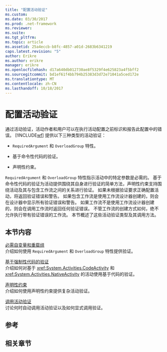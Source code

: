 ```yaml
---
title: "配置活动验证"
ms.custom: 
ms.date: 03/30/2017
ms.prod: .net-framework
ms.reviewer: 
ms.suite: 
ms.tgt_pltfrm: 
ms.topic: article
ms.assetid: 25a4eccb-b8fc-4857-a01d-2683b6341219
caps.latest.revision: "5"
author: Erikre
ms.author: erikre
manager: erikre
ms.openlocfilehash: d17a640db012730ae8f5329f4e625823a4f5bff2
ms.sourcegitcommit: bd1ef61f4bb794b25383d3d72e71041a5ced172e
ms.translationtype: MT
ms.contentlocale: zh-CN
ms.lasthandoff: 10/18/2017
---
```

# <a name="configuring-activity-validation"></a>配置活动验证
通过活动验证，活动作者和用户可以在执行活动配置之前标识和报告此配置中的错误。 [!INCLUDE[wf](../../../includes/wf-md.md)] 提供以下三种类型的活动验证：  
  
-   `RequiredArgument` 和 `OverloadGroup` 特性。  
  
-   基于命令性代码的验证。  
  
-   声明性约束。  
  
 `RequiredArgument` 和 `OverloadGroup` 特性指示活动中的特定参数是必需的。 基于命令性代码的验证为活动提供围绕其自身进行验证的简单方法，声明性约束支持围绕活动及其与包含工作流之间的关系进行验证。 如果未根据验证要求正确配置活动，将返回验证错误和警告。 如果包含工作流是使用工作流设计器创建的，则会在设计器中显示所有验证错误和警告。 如果工作流不是使用工作流设计器创建的，则会在调用工作流时返回任何验证错误。 不管工作流的创建方式如何，绝不允许执行带有验证错误的工作流。 本节概述了这些活动验证类型及其调用方法。  
  
## <a name="in-this-section"></a>本节内容  
 [必需自变量和重载组](../../../docs/framework/windows-workflow-foundation/required-arguments-and-overload-groups.md)  
 介绍如何使用 `RequiredArgument` 和 `OverloadGroup` 特性提供验证。  
  
 [基于强制性代码的验证](../../../docs/framework/windows-workflow-foundation/imperative-code-based-validation.md)  
 介绍如何对基于 <xref:System.Activities.CodeActivity> 和 <xref:System.Activities.NativeActivity> 的活动使用基于代码的验证。  
  
 [声明性约束](../../../docs/framework/windows-workflow-foundation/declarative-constraints.md)  
 介绍如何使用声明性约束提供复杂活动验证。  
  
 [调用活动验证](../../../docs/framework/windows-workflow-foundation/invoking-activity-validation.md)  
 讨论何时自动调用活动验证以及如何显式调用验证。  
  
## <a name="reference"></a>参考  
  
## <a name="related-sections"></a>相关章节
